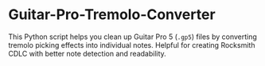 # Guitar-Pro-Tremolo-Converter
This Python script helps you clean up Guitar Pro 5 (`.gp5`) files by converting tremolo picking effects into individual notes. Helpful for creating Rocksmith CDLC with better note detection and readability.
